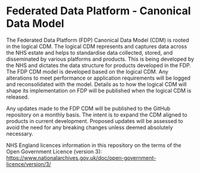 # Federated Data Platform - Canonical Data Model

The Federated Data Platform (FDP) Canonical Data Model (CDM) is rooted in the logical CDM. The logical CDM represents and captures data across the NHS estate and helps to standardise data collected, stored, and disseminated by various platforms and products. This is being developed by the NHS and dictates the data structure for products developed in the FDP. The FDP CDM model is developed based on the logical CDM. Any alterations to meet performance or application requirements will be logged and reconsolidated with the model. Details as to how the logical CDM will shape its implementation on FDP will be published when the logical CDM is released.

Any updates made to the FDP CDM will be published to the GitHub repository on a monthly basis. The intent is to expand the CDM aligned to products in current development. Proposed updates will be assessed to avoid the need for any breaking changes unless deemed absolutely necessary.

NHS England licences information in this repository on the terms of the Open Government Licence (version 3): https://www.nationalarchives.gov.uk/doc/open-government-licence/version/3/

